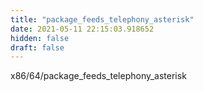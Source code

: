 ```yaml
---
title: "package_feeds_telephony_asterisk"
date: 2021-05-11 22:15:03.918652
hidden: false
draft: false
---
```


x86/64/package_feeds_telephony_asterisk

